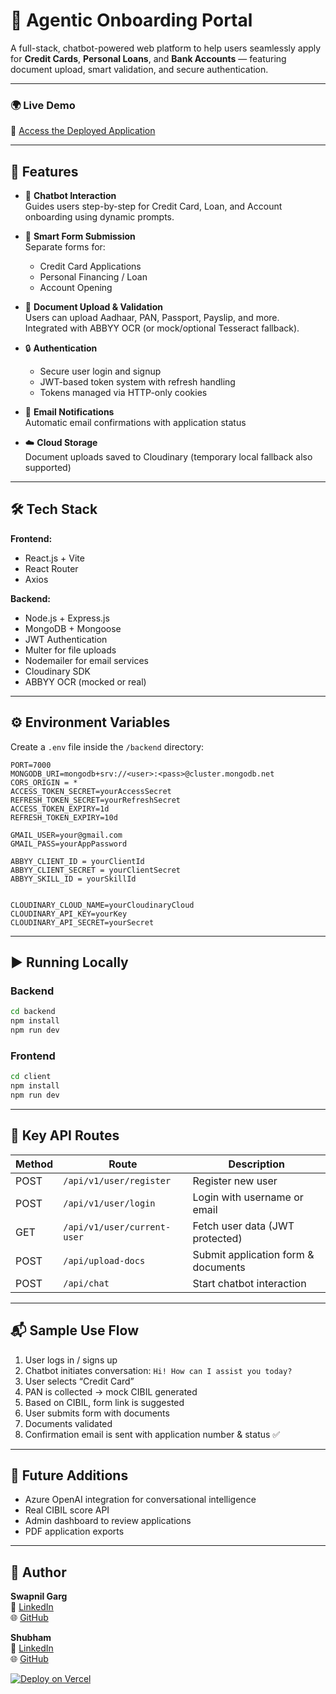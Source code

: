 ﻿# 🧠 Agentic Onboarding Portal

A full-stack, chatbot-powered web platform to help users seamlessly apply for **Credit Cards**, **Personal Loans**, and **Bank Accounts** — featuring document upload, smart validation, and secure authentication.

---

### 🌍 Live Demo
🔗 [Access the Deployed Application](https://agentic-onboarding-portal.vercel.app/)

---

## 🚀 Features

- 💬 **Chatbot Interaction**  
  Guides users step-by-step for Credit Card, Loan, and Account onboarding using dynamic prompts.

- 🧾 **Smart Form Submission**  
  Separate forms for:
  - Credit Card Applications
  - Personal Financing / Loan
  - Account Opening

- 📁 **Document Upload & Validation**  
  Users can upload Aadhaar, PAN, Passport, Payslip, and more.  
  Integrated with ABBYY OCR (or mock/optional Tesseract fallback).

- 🔒 **Authentication**  
  - Secure user login and signup  
  - JWT-based token system with refresh handling  
  - Tokens managed via HTTP-only cookies

- 📧 **Email Notifications**  
  Automatic email confirmations with application status

- ☁️ **Cloud Storage**  
  Document uploads saved to Cloudinary (temporary local fallback also supported)

---

## 🛠️ Tech Stack

**Frontend:**
- React.js + Vite
- React Router
- Axios

**Backend:**
- Node.js + Express.js
- MongoDB + Mongoose
- JWT Authentication
- Multer for file uploads
- Nodemailer for email services
- Cloudinary SDK
- ABBYY OCR (mocked or real)

---

## ⚙️ Environment Variables

Create a `.env` file inside the `/backend` directory:

```env
PORT=7000
MONGODB_URI=mongodb+srv://<user>:<pass>@cluster.mongodb.net
CORS_ORIGIN = *
ACCESS_TOKEN_SECRET=yourAccessSecret
REFRESH_TOKEN_SECRET=yourRefreshSecret
ACCESS_TOKEN_EXPIRY=1d
REFRESH_TOKEN_EXPIRY=10d

GMAIL_USER=your@gmail.com
GMAIL_PASS=yourAppPassword

ABBYY_CLIENT_ID = yourClientId
ABBYY_CLIENT_SECRET = yourClientSecret
ABBYY_SKILL_ID = yourSkillId


CLOUDINARY_CLOUD_NAME=yourCloudinaryCloud
CLOUDINARY_API_KEY=yourKey
CLOUDINARY_API_SECRET=yourSecret
```

---

## ▶️ Running Locally

### Backend

```bash
cd backend
npm install
npm run dev
```

### Frontend

```bash
cd client
npm install
npm run dev
```

---

## 🔐 Key API Routes

| Method | Route | Description |
|--------|-------|-------------|
| POST   | `/api/v1/user/register` | Register new user |
| POST   | `/api/v1/user/login`    | Login with username or email |
| GET    | `/api/v1/user/current-user` | Fetch user data (JWT protected) |
| POST   | `/api/upload-docs`      | Submit application form & documents |
| POST   | `/api/chat`             | Start chatbot interaction |

---

## 📬 Sample Use Flow

1. User logs in / signs up
2. Chatbot initiates conversation: `Hi! How can I assist you today?`
3. User selects “Credit Card”
4. PAN is collected → mock CIBIL generated
5. Based on CIBIL, form link is suggested
6. User submits form with documents
7. Documents validated
8. Confirmation email is sent with application number & status ✅

---

## 🧪 Future Additions

- Azure OpenAI integration for conversational intelligence
- Real CIBIL score API
- Admin dashboard to review applications
- PDF application exports

---

## 🙌 Author

**Swapnil Garg**  
📧 [LinkedIn](https://www.linkedin.com/in/spacifier4040)  
🌐 [GitHub](https://github.com/Spacifier)

**Shubham**  
📧 [LinkedIn](https://www.linkedin.com/in/shubham-s07/)  
🌐 [GitHub](https://www.github.com/Shubham07102003)

[![Deploy on Vercel](https://vercel.com/button)](https://agentic-onboarding-portal.vercel.app/)
